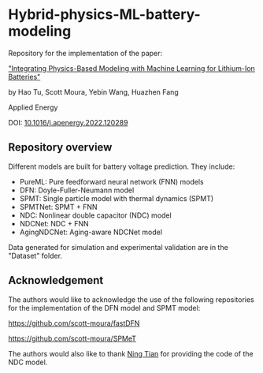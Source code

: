 # Hybrid-physics-ML-battery-modeling
Repository for the implementation of the paper:

["Integrating Physics-Based Modeling with Machine Learning for Lithium-Ion Batteries"](https://www.sciencedirect.com/science/article/pii/S030626192201546X)

by Hao Tu, Scott Moura, Yebin Wang, Huazhen Fang

Applied Energy

DOI: [10.1016/j.apenergy.2022.120289](https://doi.org/10.1016/j.apenergy.2022.120289)

## Repository overview

Different models are built for battery voltage prediction. They include:

* PureML: Pure feedforward neural network (FNN) models
* DFN: Doyle-Fuller-Neumann model
* SPMT: Single particle model with thermal dynamics (SPMT)
* SPMTNet: SPMT + FNN
* NDC: Nonlinear double capacitor (NDC) model
* NDCNet: NDC + FNN
* AgingNDCNet: Aging-aware NDCNet model

Data generated for simulation and experimental validation are in the "Dataset" folder.

## Acknowledgement
The authors would like to acknowledge the use of the following repositories for the implementation of the DFN model and SPMT model:

https://github.com/scott-moura/fastDFN

https://github.com/scott-moura/SPMeT

The authors would also like to thank [Ning Tian](https://github.com/ningtian) for providing the code of the NDC model.
